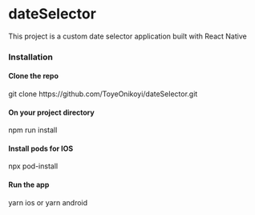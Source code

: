 # dateSelector
This project is a custom date selector application built with React Native

<h3>Installation </h3>

<h4>Clone the repo </h4>
git clone https://github.com/ToyeOnikoyi/dateSelector.git

<h4>On your project directory</h4>
npm run install

<h4>Install pods for IOS</h4>
npx pod-install

<h4>Run the app</h4>
yarn ios
or
yarn android
